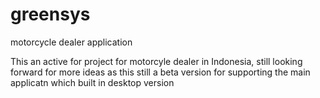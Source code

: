 # greensys
motorcycle dealer application

This an active for project for motorcyle dealer in Indonesia, still looking forward for more ideas as this still a beta version for supporting the main applicatn which built in desktop version
